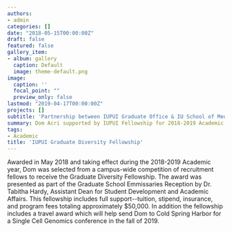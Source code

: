 ```yaml
---
authors:
- admin
categories: []
date: "2018-05-15T00:00:00Z"
draft: false
featured: false
gallery_item:
- album: gallery
  caption: Default
  image: theme-default.png
image:
  caption: ''
  focal_point: ""
  preview_only: false
lastmod: "2019-04-17T00:00:00Z"
projects: []
subtitle: 'Partnership between IUPUI Graduate Office & IU School of Medicine'
summary: Dom Acri supported by IUPUI Fellowship for 2018-2019 Academic Year
tags:
- Academic
title: 'IUPUI Graduate Diversity Fellowship'
---
```


Awarded in May 2018 and taking effect during the 2018-2019 Academic year, Dom was selected from a campus-wide competition of recruitment fellows to receive the Graduate Diversity Fellowship. The award was presented as part of the Graduate School Emmissaries Reception by Dr. Tabitha Hardy, Assistant Dean for Student Development and Academic Affairs. This fellowship includes full support--tuition, stipend, insurance, and program fees totaling approximately $50,000. In addition the fellowship includes a travel award which will help send Dom to Cold Spring Harbor for a Single Cell Genomics conference in the fall of 2019. 
